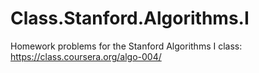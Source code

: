 Class.Stanford.Algorithms.I
===========================
Homework problems for the Stanford Algorithms I class: https://class.coursera.org/algo-004/
